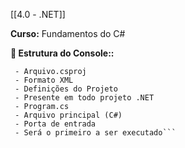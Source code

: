 
[[4.0 - .NET]]

**Curso:** Fundamentos do C# 

**📖 Estrutura do Console::**  
```
 - Arquivo.csproj
 - Formato XML
 - Definições do Projeto
 - Presente em todo projeto .NET
 - Program.cs
 - Arquivo principal (C#)
 - Porta de entrada
 - Será o primeiro a ser executado```
